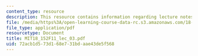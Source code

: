 ```yaml
---
content_type: resource
description: This resource contains information regarding lecture notes.
file: /media/https%3A/open-learning-course-data-rc.s3.amazonaws.com/18-152-introduction-to-partial-differential-equations-fall-2011/72acb1d573d168e731bdaae43de5f568_MIT18_152F11_lec_03.pdf
file_type: application/pdf
resourcetype: Document
title: MIT18_152F11_lec_03.pdf
uid: 72acb1d5-73d1-68e7-31bd-aae43de5f568
---
```


